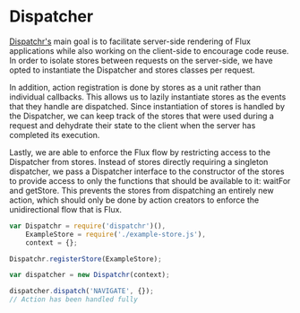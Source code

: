 # Dispatcher

[Dispatchr's](https://github.com/yahoo/dispatchr) main goal is to facilitate server-side rendering of Flux applications while also working on the client-side to encourage code reuse. In order to isolate stores between requests on the server-side, we have opted to instantiate the Dispatcher and stores classes per request.

In addition, action registration is done by stores as a unit rather than individual callbacks. This allows us to lazily instantiate stores as the events that they handle are dispatched. Since instantiation of stores is handled by the Dispatcher, we can keep track of the stores that were used during a request and dehydrate their state to the client when the server has completed its execution.

Lastly, we are able to enforce the Flux flow by restricting access to the Dispatcher from stores. Instead of stores directly requiring a singleton dispatcher, we pass a Dispatcher interface to the constructor of the stores to provide access to only the functions that should be available to it: waitFor and getStore. This prevents the stores from dispatching an entirely new action, which should only be done by action creators to enforce the unidirectional flow that is Flux.

```javascript
var Dispatchr = require('dispatchr')(),
    ExampleStore = require('./example-store.js'),
    context = {};

Dispatchr.registerStore(ExampleStore);

var dispatcher = new Dispatchr(context);

dispatcher.dispatch('NAVIGATE', {});
// Action has been handled fully
```